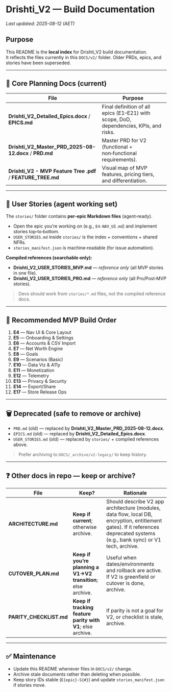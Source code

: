 # Drishti_V2 — Build Documentation

_Last updated: 2025-08-12 (AET)_

## Purpose
This README is the **local index** for Drishti_V2 build documentation.  
It reflects the files currently in this `DOCS/v2/` folder. Older PRDs, epics, and stories have been superseded.

---

## 📂 Core Planning Docs (current)

| File | Purpose |
|------|---------|
| **Drishti_V2_Detailed_Epics.docx** / **EPICS.md** | Final definition of all epics (E1–E21) with scope, DoD, dependencies, KPIs, and risks. |
| **Drishti_V2_Master_PRD_2025-08-12.docx** / **PRD.md** | Master PRD for V2 (functional + non‑functional requirements). |
| **Drishti_V2 - MVP Feature Tree .pdf** / **FEATURE_TREE.md** | Visual map of MVP features, pricing tiers, and differentiation. |

---

## 📂 User Stories (agent working set)

The `stories/` folder contains **per‑epic Markdown files** (agent‑ready).  
- Open the epic you’re working on (e.g., `E4-NAV_UI.md`) and implement stories top‑to‑bottom.  
- `USER_STORIES.md` inside `stories/` is the index + conventions + shared NFRs.  
- `stories_manifest.json` is machine‑readable (for issue automation).

**Compiled references (searchable only):**  
- **Drishti_V2_USER_STORIES_MVP.md** — _reference only_ (all MVP stories in one file).  
- **Drishti_V2_USER_STORIES_PRO.md** — _reference only_ (all Pro/Post‑MVP stories).  

> Devs should work from `stories/*.md` files, not the compiled reference docs.

---

## 🔁 Recommended MVP Build Order
1. **E4** — Nav UI & Core Layout  
2. **E5** — Onboarding & Settings  
3. **E6** — Accounts & CSV Import  
4. **E7** — Net Worth Engine  
5. **E8** — Goals  
6. **E9** — Scenarios (Basic)  
7. **E10** — Data Viz & A11y  
8. **E11** — Monetization  
9. **E12** — Telemetry  
10. **E13** — Privacy & Security  
11. **E14** — Export/Share  
12. **E17** — Store Release Ops

---

## 🗑️ Deprecated (safe to remove or archive)
- `PRD.md` (old) — replaced by **Drishti_V2_Master_PRD_2025-08-12.docx**.  
- `EPICS.md` (old) — replaced by **Drishti_V2_Detailed_Epics.docx**.  
- `USER_STORIES.md` (old) — replaced by `stories/` + compiled references above.

> Prefer archiving to `DOCS/_archive/v2-legacy/` to keep history.

---

## ❓ Other docs in repo — keep or archive?

| File | Keep? | Rationale |
|------|------|-----------|
| **ARCHITECTURE.md** | **Keep if current**; otherwise archive. | Should describe V2 app architecture (modules, data flow, local DB, encryption, entitlement gates). If it references deprecated systems (e.g., bank sync) or V1 tech, archive. |
| **CUTOVER_PLAN.md** | **Keep if you’re planning a V1→V2 transition**; else archive. | Useful when dates/environments and rollback are active. If V2 is greenfield or cutover is done, archive. |
| **PARITY_CHECKLIST.md** | **Keep if tracking feature parity with V1**; else archive. | If parity is not a goal for V2, or checklist is stale, archive. |

---

## ✅ Maintenance
- Update this README whenever files in `DOCS/v2/` change.  
- Archive stale documents rather than deleting when possible.  
- Keep story IDs stable (`E{epic}-S{#}`) and update `stories_manifest.json` if stories move.  
